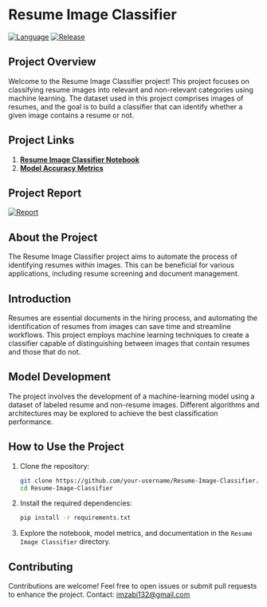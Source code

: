 # Resume Image Classifier

[![Language](https://img.shields.io/badge/language-Python-blue)](https://www.python.org/)
[![Release](https://img.shields.io/badge/release-v1.0-red)](https://github.com/your-username/Resume-Image-Classifier)

## Project Overview

Welcome to the Resume Image Classifier project! This project focuses on classifying resume images into relevant and non-relevant categories using machine learning. The dataset used in this project comprises images of resumes, and the goal is to build a classifier that can identify whether a given image contains a resume or not.

## Project Links

1. [**Resume Image Classifier Notebook**](Resume_classifier.ipynb)
2. [**Model Accuracy Metrics**](metrics.csv)

## Project Report

[![Report](https://img.shields.io/badge/Report-Click%20here-yellow)](https://docs.google.com/document/d/1lDhMD7uzzEqo9KLPyae-kBCB_6n3-W_wWoXx6hUdwdw/edit?usp=sharing)

## About the Project

The Resume Image Classifier project aims to automate the process of identifying resumes within images. This can be beneficial for various applications, including resume screening and document management.

## Introduction

Resumes are essential documents in the hiring process, and automating the identification of resumes from images can save time and streamline workflows. This project employs machine learning techniques to create a classifier capable of distinguishing between images that contain resumes and those that do not.

## Model Development

The project involves the development of a machine-learning model using a dataset of labeled resume and non-resume images. Different algorithms and architectures may be explored to achieve the best classification performance.

## How to Use the Project

1. Clone the repository:

   ```bash
   git clone https://github.com/your-username/Resume-Image-Classifier.git
   cd Resume-Image-Classifier
   ```

2. Install the required dependencies:

   ```bash
   pip install -r requirements.txt
   ```

3. Explore the notebook, model metrics, and documentation in the `Resume Image Classifier` directory.

## Contributing

Contributions are welcome! Feel free to open issues or submit pull requests to enhance the project.
Contact: imzabi132@gmail.com
